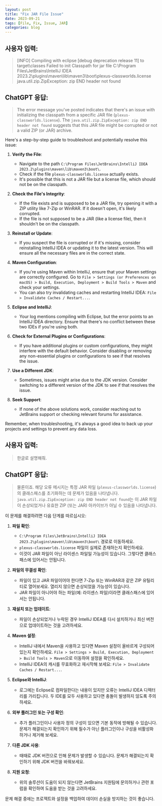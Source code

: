 ```yaml
---
layout: post
title: "Fix JAR File Issue"
date: 2023-09-21
tags: [File, Fix, Issue, JAR]
categories: blog
---
```


## 사용자 입력:
> [INFO] Compiling with eclipse [debug deprecation release 11] to target\classes
Failed to init Classpath for jar file C:\Program Files\JetBrains\IntelliJ IDEA 2023.2\plugins\maven\lib\maven3\boot\plexus-classworlds.license
java.util.zip.ZipException: zip END header not found

## ChatGPT 응답:
> The error message you've posted indicates that there's an issue with initializing the classpath from a specific JAR file (`plexus-classworlds.license`). The `java.util.zip.ZipException: zip END header not found` suggests that this JAR file might be corrupted or not a valid ZIP (or JAR) archive.

Here's a step-by-step guide to troubleshoot and potentially resolve this issue:

1. **Verify the File**: 
   - Navigate to the path `C:\Program Files\JetBrains\IntelliJ IDEA 2023.2\plugins\maven\lib\maven3\boot\`.
   - Check if the file `plexus-classworlds.license` actually exists.
   - It's possible that this is not a JAR file but a license file, which should not be on the classpath.

2. **Check the File's Integrity**:
   - If the file exists and is supposed to be a JAR file, try opening it with a ZIP utility like 7-Zip or WinRAR. If it doesn't open, it's likely corrupted.
   - If the file is not supposed to be a JAR (like a license file), then it shouldn't be on the classpath.

3. **Reinstall or Update**:
   - If you suspect the file is corrupted or if it's missing, consider reinstalling IntelliJ IDEA or updating it to the latest version. This will ensure all the necessary files are in the correct state.

4. **Maven Configuration**:
   - If you're using Maven within IntelliJ, ensure that your Maven settings are correctly configured. Go to `File > Settings (or Preferences on macOS) > Build, Execution, Deployment > Build Tools > Maven` and check your settings.
   - You can also try invalidating caches and restarting IntelliJ IDEA: `File > Invalidate Caches / Restart...`.

5. **Eclipse and IntelliJ**:
   - Your log mentions compiling with Eclipse, but the error points to an IntelliJ IDEA directory. Ensure that there's no conflict between these two IDEs if you're using both.

6. **Check for External Plugins or Configurations**:
   - If you have additional plugins or custom configurations, they might interfere with the default behavior. Consider disabling or removing any non-essential plugins or configurations to see if that resolves the issue.

7. **Use a Different JDK**:
   - Sometimes, issues might arise due to the JDK version. Consider switching to a different version of the JDK to see if that resolves the issue.

8. **Seek Support**:
   - If none of the above solutions work, consider reaching out to JetBrains support or checking relevant forums for assistance.

Remember, when troubleshooting, it's always a good idea to back up your projects and settings to prevent any data loss.

## 사용자 입력:
> 한글로 설명해줘.

## ChatGPT 응답:
> 물론이죠. 해당 오류 메시지는 특정 JAR 파일 (`plexus-classworlds.license`)의 클래스패스를 초기화하는 데 문제가 있음을 나타냅니다. `java.util.zip.ZipException: zip END header not found`는 이 JAR 파일이 손상되었거나 유효한 ZIP (또는 JAR) 아카이브가 아닐 수 있음을 나타냅니다.

이 문제를 해결하려면 다음 단계를 따르십시오:

1. **파일 확인**: 
   - `C:\Program Files\JetBrains\IntelliJ IDEA 2023.2\plugins\maven\lib\maven3\boot\` 경로로 이동하세요.
   - `plexus-classworlds.license` 파일이 실제로 존재하는지 확인하세요.
   - 이것이 JAR 파일이 아닌 라이센스 파일일 가능성이 있습니다. 그렇다면 클래스패스에 있어서는 안됩니다.

2. **파일의 무결성 확인**:
   - 파일이 있고 JAR 파일이어야 한다면 7-Zip 또는 WinRAR과 같은 ZIP 유틸리티로 열어보세요. 열리지 않으면 손상되었을 가능성이 있습니다.
   - JAR 파일이 아니어야 하는 파일(예: 라이센스 파일)이라면 클래스패스에 있어서는 안됩니다.

3. **재설치 또는 업데이트**:
   - 파일이 손상되었거나 누락된 경우 IntelliJ IDEA를 다시 설치하거나 최신 버전으로 업데이트하는 것을 고려하세요.

4. **Maven 설정**:
   - IntelliJ 내에서 Maven을 사용하고 있다면 Maven 설정이 올바르게 구성되어 있는지 확인하세요. `File > Settings > Build, Execution, Deployment > Build Tools > Maven`으로 이동하여 설정을 확인하세요.
   - IntelliJ IDEA의 캐시를 무효화하고 재시작해 보세요: `File > Invalidate Caches / Restart...`.

5. **Eclipse와 IntelliJ**:
   - 로그에는 Eclipse로 컴파일한다는 내용이 있지만 오류는 IntelliJ IDEA 디렉터리를 가리킵니다. 두 IDE를 모두 사용하고 있다면 충돌이 발생하지 않도록 주의하세요.

6. **외부 플러그인 또는 구성 확인**:
   - 추가 플러그인이나 사용자 정의 구성이 있으면 기본 동작에 방해될 수 있습니다. 문제가 해결되는지 확인하기 위해 필수가 아닌 플러그인이나 구성을 비활성화하거나 제거해 보세요.

7. **다른 JDK 사용**:
   - 때때로 JDK 버전으로 인해 문제가 발생할 수 있습니다. 문제가 해결되는지 확인하기 위해 JDK 버전을 바꿔보세요.

8. **지원 요청**:
   - 위의 솔루션이 도움이 되지 않는다면 JetBrains 지원팀에 문의하거나 관련 포럼을 확인하여 도움을 받는 것을 고려하세요.

문제 해결 중에는 프로젝트와 설정을 백업하여 데이터 손실을 방지하는 것이 좋습니다.

